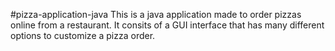 #pizza-application-java
This is a java application made to order pizzas online from a restaurant. It consits of a GUI interface that has many different options to customize a pizza order.
